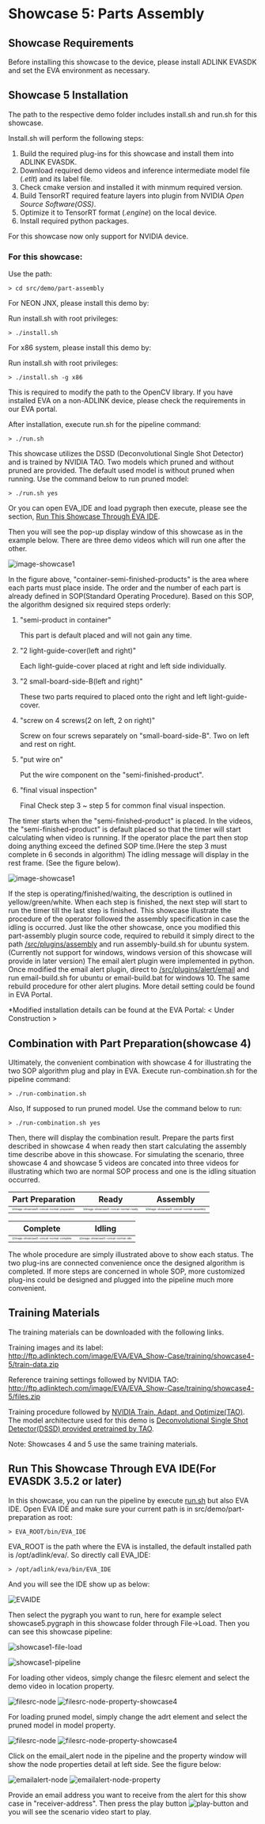 # Showcase 5: Parts Assembly

## Showcase Requirements

Before installing this showcase to the device, please install ADLINK EVASDK and set the EVA environment as necessary.

## Showcase 5 Installation

The path to the respective demo folder includes install.sh and run.sh for this showcase.

Install.sh will perform the following steps:

1. Build the required plug-ins for this showcase and install them into ADLINK EVASDK.
2. Download required demo videos and inference intermediate model file (*.etlt*) and its label file.
3. Check cmake version and installed it with minmum required version.
4. Build TensorRT required feature layers into plugin from NVIDIA *Open Source Software(OSS)*.
5. Optimize it to TensorRT format (*.engine*) on the local device.
6. Install required python packages.

For this showcase now only support for NVIDIA device.

### For this showcase: 

Use the path:

```
> cd src/demo/part-assembly
```

<!---

For Windows, (under construct)

```
> cd src\demo\part-preparation\windows
```

--->

For NEON JNX, please install this demo by:

Run install.sh with root privileges:

```
> ./install.sh
```

For x86 system, please install this demo by:

Run install.sh with root privileges:

```
> ./install.sh -g x86
```

<!---

For Windows: (under construct)

```
> install-win.bat
```

--->

This is required to modify the path to the OpenCV library. If you have installed EVA on a non-ADLINK device, please check the requirements in our EVA portal.

<!---

For Windows: (under construct)

```
> install-win.bat yolov3
```

--->

<a id="runsh"></a>

After installation, execute run.sh for the pipeline command:

```
> ./run.sh
```

This showcase utilizes the DSSD (Deconvolutional Single Shot Detector) and is trained by NVIDIA TAO. Two models which pruned and without pruned are provided. The default used model is without pruned when running. Use the command below to run pruned model:

```
> ./run.sh yes
```

<!---

For Windows: (under construct)

```
> run-win.bat
```

--->

Or you can open EVA_IDE and load pygraph then execute, please see the section, [Run This Showcase Through EVA IDE](#Run-This-Showcase-Through-EVA-IDE).

Then you will see the pop-up display window of this showcase as in the example below. There are three demo videos which will run one after the other.

![image-showcase1](../../../figures/image-showcase5-normal.png)

In the figure above, "container-semi-finished-products" is the area where each parts must place inside. The order and the number of each part is already defined in SOP(Standard Operating Procedure). Based on this SOP, the algorithm designed six required steps orderly:

1. "semi-product in container"

   This part is default placed and will not gain any time.

2. "2 light-guide-cover(left and right)"

   Each light-guide-cover placed at right and left side individually.

3. "2 small-board-side-B(left and right)"

   These two parts required to placed onto the right and left light-guide-cover.

4. "screw on 4 screws(2 on left, 2 on right)"

   Screw on four screws separately on "small-board-side-B". Two on left and rest on right.

5. "put wire on"

   Put the wire component on the "semi-finished-product".

6. "final visual inspection"

   Final Check step 3 ~ step 5 for common final visual inspection.

The timer starts when the "semi-finished-product" is placed. In the videos, the "semi-finished-product" is default placed so that the timer will start calculating when video is running. If the operator place the part then stop doing anything exceed the defined SOP time.(Here the step 3 must complete in 6 seconds in algorithm) The idling message will display in the rest frame. (See the figure below).

![image-showcase1](../../../figures/image-showcase5-idle.png)

If the step is operating/finished/waiting, the description is outlined in yellow/green/white. When each step is finished, the next step will start to run the timer till the last step is finished. This showcase illustrate the procedure of the operator followed the assembly specification in case the idling is occurred. Just like the other showcase, once you modified this part-assembly plugin source code, required to rebuild it simply direct to the path [/src/plugins/assembly](/src/plugins/assembly) and run assembly-build.sh for ubuntu system. (Currently not support for windows, windows version of this showcase will provide in later version) The email alert plugin were implemented in python. Once modified the email alert plugin, direct to [/src/plugins/alert/email](/src/plugins/alert/email) and run email-build.sh for ubuntu or email-build.bat for windows 10. The same rebuild procedure for other alert plugins. More detail setting could be found in EVA Portal.

*Modified installation details can be found at the EVA Portal: < Under Construction >

## Combination with Part Preparation(showcase 4)

Ultimately, the convenient combination with showcase 4 for illustrating the two SOP algorithm plug and play in EVA. Execute run-combination.sh for the pipeline command:

```
> ./run-combination.sh
```

Also, If supposed to run pruned model. Use the command below to run:

```
> ./run-combination.sh yes
```

Then, there will display the combination result. Prepare the parts first described in showcase 4 when ready then start calculating the assembly time describe above in this showcase. For simulating the scenario, three showcase 4 and showcase 5 videos are concated into three videos for illustrating which two are normal SOP process and one is the idling situation occurred. 

| Part Preparation                                             | Ready                                                        | Assembly                                                     |
| ------------------------------------------------------------ | ------------------------------------------------------------ | ------------------------------------------------------------ |
| <img src="../../../figures/image-showcase5-concat-normal-preparation.png" alt="image-showcase5-concat-normal-preparation" style="zoom: 33%;" /> | <img src="../../../figures/image-showcase5-concat-normal-ready.png" alt="image-showcase5-concat-normal-ready" style="zoom: 33%;" /> | <img src="../../../figures/image-showcase5-concat-normal-assembly.png" alt="image-showcase5-concat-normal-assembly" style="zoom: 33%;" /> |

| Complete                                                     | Idling                                                       |
| ------------------------------------------------------------ | ------------------------------------------------------------ |
| <img src="../../../figures/image-showcase5-concat-normal-complete.png" alt="image-showcase5-concat-normal-complete" style="zoom:33%;" /> | <img src="../../../figures/image-showcase5-concat-normal-idle.png" alt="image-showcase5-concat-normal-idle" style="zoom:33%;" /> |

The whole procedure are simply illustrated above to show each status. The two plug-ins are connected convenience once the designed algorithm is completed. If more steps are concerned in whole SOP, more customized plug-ins could be designed and plugged into the pipeline much more convenient. 

## Training Materials

The training materials can be downloaded with the following links.

Training images and its label: http://ftp.adlinktech.com/image/EVA/EVA_Show-Case/training/showcase4-5/train-data.zip 

Reference training settings followed by NVIDIA TAO:  http://ftp.adlinktech.com/image/EVA/EVA_Show-Case/training/showcase4-5/files.zip 

Training procedure followed by [NVIDIA Train, Adapt, and Optimize(TAO)](https://developer.nvidia.com/tao-toolkit). The model architecture used for this demo is [Deconvolutional Single Shot Detector(DSSD) provided pretrained by TAO](https://docs.nvidia.com/tao/tao-toolkit/text/object_detection/dssd.html). 

Note: Showcases 4 and 5 use the same training materials.



## Run This Showcase Through EVA IDE(For EVASDK 3.5.2 or later)

In this showcase, you can run the pipeline by execute <a href="#runsh">run.sh</a> but also EVA IDE. Open EVA IDE and make sure your current path is in src/demo/part-preparation as root:

```
> EVA_ROOT/bin/EVA_IDE
```

EVA_ROOT is the path where the EVA is installed, the default installed path is /opt/adlink/eva/. So directly call EVA_IDE:

```
> /opt/adlink/eva/bin/EVA_IDE
```

And you will see the IDE show up as below:

![EVAIDE](../../../figures/EVAIDE.png)

Then select the pygraph you want to run, here for example select showcase5.pygraph in this showcase folder through File->Load. Then you can see this showcase pipeline:

![showcase1-file-load](../../../figures/showcase5-file-load.png)

![showcase1-pipeline](../../../figures/showcase5-pipeline.png)

For loading other videos, simply change the filesrc element and select the demo video in location property.

![filesrc-node](../../../figures/filesrc-node.png) ![filesrc-node-property-showcase4](C:\Users\User\Desktop\EVA-Showcase\EVA_Show-Case\figures\filesrc-node-property-showcase4.png)

For loading pruned model, simply change the adrt element and select the pruned model in model property.

![filesrc-node](../../../figures/adrt-node.png) ![filesrc-node-property-showcase4](C:\Users\User\Desktop\EVA-Showcase\EVA_Show-Case\figures\adrt-node-property-showcase4.png)

Click on the email_alert node in the pipeline and the property window will show the node properties detail at left side. See the figure below:

![emailalert-node](../../../figures/emailalert-node.png) ![emailalert-node-property](../../../figures/emailalert-node-property-showcase1.png)

Provide an email address you want to receive from the alert for this show case in "receiver-address". Then press the play button ![play-button](../../../figures/play-button.png) and you will see the scenario video start to play.

<!---

<a id="note1"></a>

<Note 1> If your IDE can not show/add the plugin node "h264parse" after loading the pygraph file, manually add it into the while list. The file element_list.txt will be generated after running IDE once. 

For Linux, add "+h264parse" in file : /home/USER_ACCOUNT/adlink/eva/IDE/config/element_list.txt. 

For Windows 10, add "+h264parse" in file : C:\ADLINK\eva\IDE\config\element_list.txt

--->
